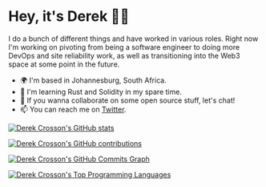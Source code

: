 Hey, it's Derek :wave:&#127998;
=================================

I do a bunch of different things and have worked in various roles. Right now I'm working on pivoting from being a software engineer to doing more DevOps and site reliability work, as well as transitioning into the Web3 space at some point in the future.

* 🌍  I'm based in Johannesburg, South Africa.
* 🧠  I'm learning Rust and Solidity in my spare time.
* 🤝  If you wanna collaborate on some open source stuff, let's chat!
* 📫  You can reach me on [Twitter](https://twitter.com/nossorckered).

<a href="http://www.github.com/DerekCrosson"><img src="https://github-readme-stats.vercel.app/api?username=DerekCrosson&show_icons=true&hide=&count_private=true&title_color=1c1917&text_color=1c1917&icon_color=5dbb63&bg_color=ffffff&hide_border=true&show_icons=true" alt="Derek Crosson's GitHub stats" /></a>

[![Derek Crosson's GitHub contributions](https://github-readme-streak-stats.herokuapp.com?user=DerekCrosson&date_format=j%20M%5B%20Y%5D&background=FFFFFF&ring=BE0202&fire=DD571C&currStreakLabel=1C1917&sideNums=1C1917&sideLabels=1C1917&dates=1C1917&stroke=FFFFFF00&currStreakNum=51A256)](https://git.io/streak-stats)

<a href="http://www.github.com/DerekCrosson"><img src="https://activity-graph.herokuapp.com/graph?username=DerekCrosson&bg_color=ffffff&color=1c1917&line=5dbb63&point=1c1917&area_color=ffffff&area=true&hide_border=true&custom_title=GitHub%20Commits%20Graph" alt="Derek Crosson's GitHub Commits Graph" /></a>

<a href="https://github.com/DerekCrosson" align="left"><img src="https://github-readme-stats.vercel.app/api/top-langs/?username=DerekCrosson&langs_count=10&title_color=1c1917&text_color=1c1917&icon_color=1c1917&bg_color=ffffff&hide_border=true&locale=en&custom_title=Top%20%Languages" alt="Derek Crosson's Top Programming Languages" /></a>
